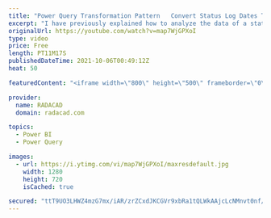 ```yaml
---
title: "Power Query Transformation Pattern   Convert Status Log Dates Table to Start and End Date Table in P"
excerpt: "I have previously explained how to analyze the data of a status log table and a from/to date table (like a subscription pattern). I also explained that in some scenarios a from/to table works better than a status log table. In this article and video, I’ll explain how you can transform or convert a status"
originalUrl: https://youtube.com/watch?v=map7WjGPXoI
type: video
price: Free
length: PT11M17S
publishedDateTime: 2021-10-06T00:49:12Z
heat: 50

featuredContent: "<iframe width=\"800\" height=\"500\" frameborder=\"0\" src=\"https://www.youtube.com/embed/map7WjGPXoI\" allow=\"accelerometer; autoplay; encrypted-media; gyroscope; picture-in-picture\" allowfullscreen></iframe>"

provider:
  name: RADACAD
  domain: radacad.com

topics:
  - Power BI
  - Power Query

images:
  - url: https://i.ytimg.com/vi/map7WjGPXoI/maxresdefault.jpg
    width: 1280
    height: 720
    isCached: true

secured: "ttT9UO3LHWZ4mzG7mx/iAR/zrZCxdJKCGVr9xbRa1tQLWkAAjcLcNMnvt0nf/NJ0rcolMi+I4U60skD05BxRPMOiouM0HsZOVq6hI3DcvU2zE2duK8LK3tg371X4jkAE8x87hbYLCBPVeT2g3lBnxnXyKTkhLg60w4QyoeDmsp47ixESwgqRpqbm4C+OqkIUxRsBkP+wBEshml3lO+LzVyrqHsef5VjpFMCGwuHbz5lfzQnHSinMM8L+GVQZZlWzjP1O01RKzHhzfpLtLGhqlUTAofgGqUU+yE4r+jIHS0Rz6zPlbuZrt0dIN0rmWUah9/HO2CC0VGDqkjRZmq3bveMOG2p5RvDjj9UXGvSgrUWiJgkxtdvSrKx/3clEBZtRB5uMIc94geXZ9aw8U3YPl1KWWolXX0KxKOM+ZryYjJM=;bMRW0ivRt7scnyCzpjwZiw=="
---
```


